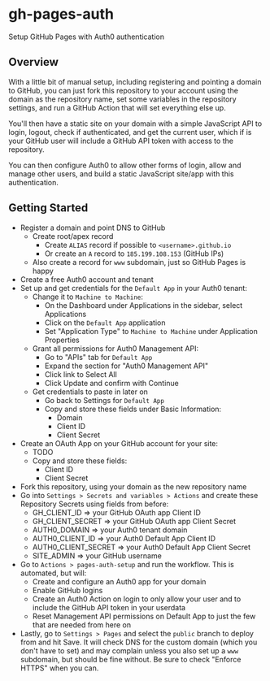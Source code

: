 # gh-pages-auth
Setup GitHub Pages with Auth0 authentication

## Overview
With a little bit of manual setup, including registering and pointing a domain to GitHub, you can just fork this repository to your account using the domain as the repository name, set some variables in the repository settings, and run a GitHub Action that will set everything else up.

You'll then have a static site on your domain with a simple JavaScript API to login, logout, check if authenticated, and get the current user, which if is your GitHub user will include a GitHub API token with access to the repository. 

You can then configure Auth0 to allow other forms of login, allow and manage other users, and build a static JavaScript site/app with this authentication.

## Getting Started
* Register a domain and point DNS to GitHub
  * Create root/apex record
    * Create `ALIAS` record if possible to `<username>.github.io`
    * Or create an `A` record to `185.199.108.153` (GitHub IPs)
  * Also create a record for `www` subdomain, just so GitHub Pages is happy
* Create a free Auth0 account and tenant
* Set up and get credentials for the `Default App` in your Auth0 tenant:
  * Change it to `Machine to Machine`:
    * On the Dashboard under Applications in the sidebar, select Applications
    * Click on the `Default App` application
    * Set "Application Type" to `Machine to Machine` under Application Properties
  * Grant all permissions for Auth0 Management API:
    * Go to "APIs" tab for `Default App`
    * Expand the section for "Auth0 Management API"
    * Click link to Select All
    * Click Update and confirm with Continue
  * Get credentials to paste in later on
    * Go back to Settings for `Default App`
    * Copy and store these fields under Basic Information:
      * Domain
      * Client ID
      * Client Secret
* Create an OAuth App on your GitHub account for your site:
  * TODO
  * Copy and store these fields:
    * Client ID
    * Client Secret
* Fork this repository, using your domain as the new repository name
* Go into `Settings > Secrets and variables > Actions` and create these Repository Secrets using fields from before:
  * GH_CLIENT_ID => your GitHub OAuth app Client ID
  * GH_CLIENT_SECRET => your GitHub OAuth app Client Secret
  * AUTH0_DOMAIN => your Auth0 tenant domain
  * AUTH0_CLIENT_ID => your Auth0 Default App Client ID
  * AUTH0_CLIENT_SECRET => your Auth0 Default App Client Secret
  * SITE_ADMIN => your GitHub username
* Go to `Actions > pages-auth-setup` and run the workflow. This is automated, but will:
  * Create and configure an Auth0 app for your domain
  * Enable GitHub logins
  * Create an Auth0 Action on login to only allow your user and to include the GitHub API token in your userdata
  * Reset Management API permissions on Default App to just the few that are needed from here on
* Lastly, go to `Settings > Pages` and select the `public` branch to deploy from and hit Save. It will check DNS for the custom domain (which you don't have to set) and may complain unless you also set up a `www` subdomain, but should be fine without. Be sure to check "Enforce HTTPS" when you can.